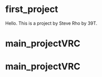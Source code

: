 # first_project
Hello. This is a project by Steve Rho by 39T.


# main_projectVRC
# main_projectVRC
